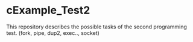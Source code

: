 # cExample_Test2
This repository describes the possible tasks of the second programming test. (fork, pipe, dup2, exec.., socket)
